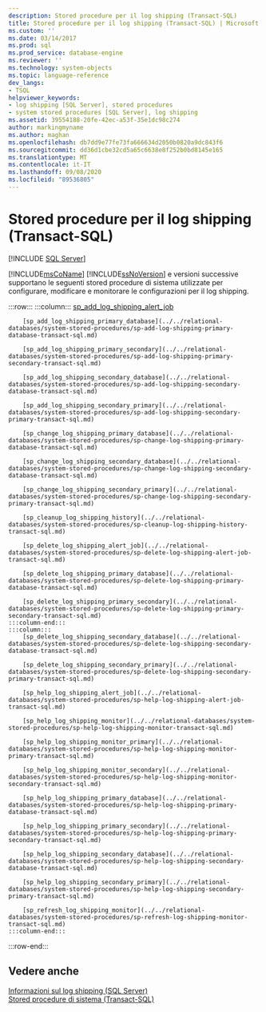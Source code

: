 ```yaml
---
description: Stored procedure per il log shipping (Transact-SQL)
title: Stored procedure per il log shipping (Transact-SQL) | Microsoft Docs
ms.custom: ''
ms.date: 03/14/2017
ms.prod: sql
ms.prod_service: database-engine
ms.reviewer: ''
ms.technology: system-objects
ms.topic: language-reference
dev_langs:
- TSQL
helpviewer_keywords:
- log shipping [SQL Server], stored procedures
- system stored procedures [SQL Server], log shipping
ms.assetid: 39554188-20fe-42ec-a53f-35e1dc98c274
author: markingmyname
ms.author: maghan
ms.openlocfilehash: db7dd9e77fe73fa666634d2050b0820a9dc843f6
ms.sourcegitcommit: dd36d1cbe32cd5a65c6638e8f252b0bd8145e165
ms.translationtype: MT
ms.contentlocale: it-IT
ms.lasthandoff: 09/08/2020
ms.locfileid: "89536805"
---
```

# <a name="log-shipping-stored-procedures-transact-sql"></a>Stored procedure per il log shipping (Transact-SQL)
[!INCLUDE [SQL Server](../../includes/applies-to-version/sqlserver.md)]

  [!INCLUDE[msCoName](../../includes/msconame-md.md)] [!INCLUDE[ssNoVersion](../../includes/ssnoversion-md.md)] e versioni successive supportano le seguenti stored procedure di sistema utilizzate per configurare, modificare e monitorare le configurazioni per il log shipping.  

:::row:::
    :::column:::
        [sp_add_log_shipping_alert_job](../../relational-databases/system-stored-procedures/sp-add-log-shipping-alert-job-transact-sql.md)

        [sp_add_log_shipping_primary_database](../../relational-databases/system-stored-procedures/sp-add-log-shipping-primary-database-transact-sql.md)

        [sp_add_log_shipping_primary_secondary](../../relational-databases/system-stored-procedures/sp-add-log-shipping-primary-secondary-transact-sql.md)

        [sp_add_log_shipping_secondary_database](../../relational-databases/system-stored-procedures/sp-add-log-shipping-secondary-database-transact-sql.md)

        [sp_add_log_shipping_secondary_primary](../../relational-databases/system-stored-procedures/sp-add-log-shipping-secondary-primary-transact-sql.md)

        [sp_change_log_shipping_primary_database](../../relational-databases/system-stored-procedures/sp-change-log-shipping-primary-database-transact-sql.md)

        [sp_change_log_shipping_secondary_database](../../relational-databases/system-stored-procedures/sp-change-log-shipping-secondary-database-transact-sql.md)

        [sp_change_log_shipping_secondary_primary](../../relational-databases/system-stored-procedures/sp-change-log-shipping-secondary-primary-transact-sql.md)

        [sp_cleanup_log_shipping_history](../../relational-databases/system-stored-procedures/sp-cleanup-log-shipping-history-transact-sql.md)

        [sp_delete_log_shipping_alert_job](../../relational-databases/system-stored-procedures/sp-delete-log-shipping-alert-job-transact-sql.md)

        [sp_delete_log_shipping_primary_database](../../relational-databases/system-stored-procedures/sp-delete-log-shipping-primary-database-transact-sql.md)

        [sp_delete_log_shipping_primary_secondary](../../relational-databases/system-stored-procedures/sp-delete-log-shipping-primary-secondary-transact-sql.md)
    :::column-end:::
    :::column:::
        [sp_delete_log_shipping_secondary_database](../../relational-databases/system-stored-procedures/sp-delete-log-shipping-secondary-database-transact-sql.md)

        [sp_delete_log_shipping_secondary_primary](../../relational-databases/system-stored-procedures/sp-delete-log-shipping-secondary-primary-transact-sql.md)

        [sp_help_log_shipping_alert_job](../../relational-databases/system-stored-procedures/sp-help-log-shipping-alert-job-transact-sql.md)

        [sp_help_log_shipping_monitor](../../relational-databases/system-stored-procedures/sp-help-log-shipping-monitor-transact-sql.md)

        [sp_help_log_shipping_monitor_primary](../../relational-databases/system-stored-procedures/sp-help-log-shipping-monitor-primary-transact-sql.md)

        [sp_help_log_shipping_monitor_secondary](../../relational-databases/system-stored-procedures/sp-help-log-shipping-monitor-secondary-transact-sql.md)

        [sp_help_log_shipping_primary_database](../../relational-databases/system-stored-procedures/sp-help-log-shipping-primary-database-transact-sql.md)

        [sp_help_log_shipping_primary_secondary](../../relational-databases/system-stored-procedures/sp-help-log-shipping-primary-secondary-transact-sql.md)

        [sp_help_log_shipping_secondary_database](../../relational-databases/system-stored-procedures/sp-help-log-shipping-secondary-database-transact-sql.md)

        [sp_help_log_shipping_secondary_primary](../../relational-databases/system-stored-procedures/sp-help-log-shipping-secondary-primary-transact-sql.md)

        [sp_refresh_log_shipping_monitor](../../relational-databases/system-stored-procedures/sp-refresh-log-shipping-monitor-transact-sql.md)
    :::column-end:::
:::row-end:::

## <a name="see-also"></a>Vedere anche  
 [Informazioni sul log shipping &#40;SQL Server&#41;](../../database-engine/log-shipping/about-log-shipping-sql-server.md)   
 [Stored procedure di sistema &#40;Transact-SQL&#41;](../../relational-databases/system-stored-procedures/system-stored-procedures-transact-sql.md)  
  
  
